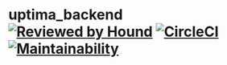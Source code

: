 # uptima_backend [![Reviewed by Hound](https://img.shields.io/badge/ESLint%20Reviewed%20by%20-HoundCI-d16ef5)](https://houndci.com) [![CircleCI](https://circleci.com/gh/UptimaNGR/uptima-backend.svg?style=svg)](https://app.circleci.com/pipelines/github/UptimaNGR/uptima-backend) [![Maintainability](https://api.codeclimate.com/v1/badges/931099138a1f6df3e472/maintainability)](https://codeclimate.com/github/UptimaNGR/uptima-backend/maintainability)
